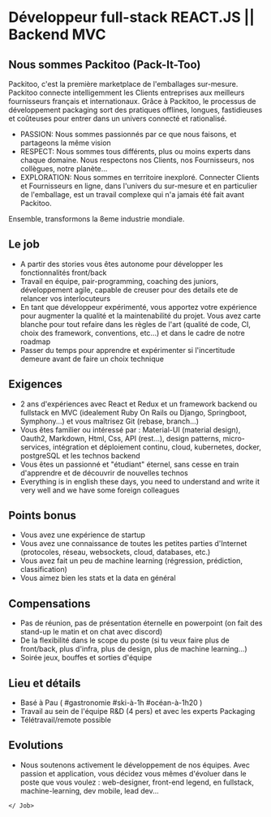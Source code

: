 # Développeur full-stack REACT.JS || Backend MVC

## Nous sommes Packitoo (Pack-It-Too)

Packitoo, c'est la première marketplace de l'emballages sur-mesure. Packitoo connecte intelligemment les Clients entreprises aux meilleurs fournisseurs français et internationaux. Grâce à Packitoo, le processus de développement packaging sort des pratiques offlines, longues, fastidieuses et coûteuses pour entrer dans un univers connecté et rationalisé.

* PASSION: Nous sommes passionnés par ce que nous faisons, et partageons la même vision
* RESPECT: Nous sommes tous différents, plus ou moins experts dans chaque domaine. Nous respectons nos Clients, nos Fournisseurs, nos collègues, notre planète...
* EXPLORATION: Nous sommes en territoire inexploré. Connecter Clients et Fournisseurs en ligne, dans l'univers du sur-mesure et en particulier de l'emballage, est un travail complexe qui n'a jamais été fait avant Packitoo. 

Ensemble, transformons la 8eme industrie mondiale. 

## Le job

* A partir des stories vous êtes autonome pour développer les fonctionnalités front/back
* Travail en équipe, pair-programming, coaching des juniors, développement agile, capable de creuser pour des details ete de relancer vos interlocuteurs
* En tant que développeur expérimenté, vous apportez votre expérience pour augmenter la qualité et la maintenabilité du projet. Vous avez carte blanche pour tout refaire dans les règles de l'art (qualité de code, CI, choix des framework, conventions, etc...) et dans le cadre de notre roadmap
* Passer du temps pour apprendre et expérimenter si l'incertitude demeure avant de faire un choix technique

## Exigences

* 2 ans d'expériences avec React et Redux et un framework backend ou fullstack en MVC (idealement Ruby On Rails ou Django, Springboot, Symphony...) et vous maîtrisez Git (rebase, branch...)
* Vous êtes familier ou intéressé par : Material-UI (material design), Oauth2, Markdown, Html, Css, API (rest...), design patterns, micro-services, intégration et déploiement continu, cloud, kubernetes, docker, postgreSQL et les technos backend
* Vous êtes un passionné et "étudiant" éternel, sans cesse en train d'apprendre et de découvrir de nouvelles technos
* Everything is in english these days, you need to understand and write it very well and we have some foreign colleagues

## Points bonus

* Vous avez une expérience de startup
* Vous avez une connaissance de toutes les petites parties d'Internet (protocoles, réseau, websockets, cloud, databases, etc.)
* Vous avez fait un peu de machine learning (régression, prédiction, classification) 
* Vous aimez bien les stats et la data en général

## Compensations

* Pas de réunion, pas de présentation éternelle en powerpoint (on fait des stand-up le matin et on chat avec discord)
* De la flexibilité dans le scope du poste (si tu veux faire plus de front/back, plus d'infra, plus de design, plus de machine learning...)
* Soirée jeux, bouffes et sorties d'équipe

## Lieu et détails

* Basé à Pau ( #gastronomie #ski-à-1h #océan-à-1h20 )
* Travail au sein de l'équipe R&D (4 pers) et avec les experts Packaging
* Télétravail/remote possible

## Evolutions

* Nous soutenons activement le développement de nos équipes. Avec passion et application, vous décidez vous mêmes d'évoluer dans le poste que vous voulez : web-designer, front-end legend, en fullstack, machine-learning, dev mobile, lead dev...

`</ Job>`


